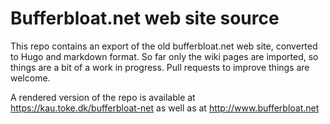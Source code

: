 # Bufferbloat.net web site source

This repo contains an export of the old bufferbloat.net web site,
converted to Hugo and markdown format. So far only the wiki pages are
imported, so things are a bit of a work in progress. Pull requests to
improve things are welcome.

A rendered version of the repo is available at
https://kau.toke.dk/bufferbloat-net as well as at http://www.bufferbloat.net
